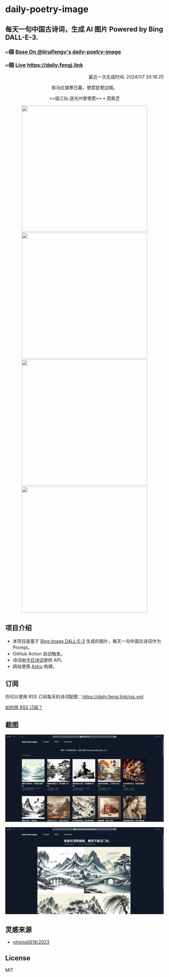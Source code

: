 
# daily-poetry-image

## 每天一句中国古诗词，生成 AI 图片 Powered by Bing DALL-E-3.

### 👉🏽 [Base On @liruifengv's daily-poetry-image](https://github.com/liruifengv/daily-poetry-image)

### 👉🏽 [Live](https://daily.fengj.link) https://daily.fengj.link

<p align="right">
  最近一次生成时间: 2024/1/7 20:18:25
</p>
<p align="center">
铁马红旗寒日暮，使君犹寄边城。
</p>
<p align="center">
<<临江仙·送光州曾使君>> • 周紫芝
</p>
<p align="center">
<img src="https://tse4.mm.bing.net/th/id/OIG.aUr4hcdEBF74nNp4JN16" height="400" width="400" />
<img src="https://tse3.mm.bing.net/th/id/OIG.gOdR1o_02Ho7UeaasYue" height="400" width="400" />
<img src="https://tse1.mm.bing.net/th/id/OIG.kXTsfl.0mtASzEkZCrEH" height="400" width="400" />
<img src="https://tse4.mm.bing.net/th/id/OIG.dMZjWTmUrZo5Nd1MaRSJ" height="400" width="400" />
</p>

## 项目介绍

-   本项目是基于 [Bing Image DALL-E-3](https://www.bing.com/images/create) 生成的图片，每天一句中国古诗词作为 Prompt。
-   GitHub Action 自动触发。
-   诗词由[今日诗词](https://www.jinrishici.com/)提供 API。
-   网站使用 [Astro](https://astro.build) 构建。

## 订阅

你可以使用 RSS 订阅每天的诗词配图：https://daily.fengj.link/rss.xml

[如何用 RSS 订阅？](https://zhuanlan.zhihu.com/p/55026716)

## 截图

![图片列表](./screenshots/Snipaste_2023-12-28_21-00-26.png)

![图片详情](./screenshots/Snipaste_2023-12-28_21-00-53.png)

## 灵感来源

-   [yihong0618/2023](https://github.com/yihong0618/2023)

## License

MIT
